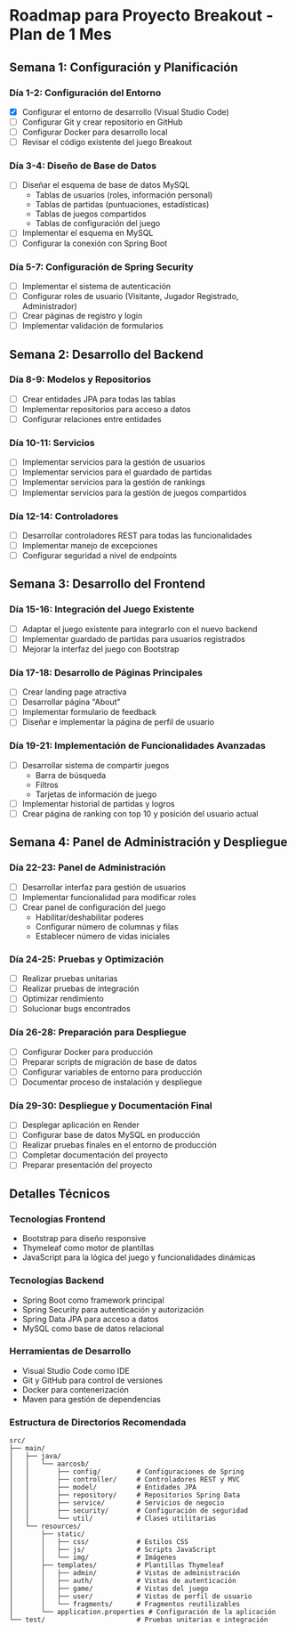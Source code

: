 # Roadmap para Proyecto Breakout - Plan de 1 Mes

## Semana 1: Configuración y Planificación

### Día 1-2: Configuración del Entorno
- [x] Configurar el entorno de desarrollo (Visual Studio Code)
- [ ] Configurar Git y crear repositorio en GitHub
- [ ] Configurar Docker para desarrollo local
- [ ] Revisar el código existente del juego Breakout

### Día 3-4: Diseño de Base de Datos
- [ ] Diseñar el esquema de base de datos MySQL
  - Tablas de usuarios (roles, información personal)
  - Tablas de partidas (puntuaciones, estadísticas)
  - Tablas de juegos compartidos
  - Tablas de configuración del juego
- [ ] Implementar el esquema en MySQL
- [ ] Configurar la conexión con Spring Boot

### Día 5-7: Configuración de Spring Security
- [ ] Implementar el sistema de autenticación
- [ ] Configurar roles de usuario (Visitante, Jugador Registrado, Administrador)
- [ ] Crear páginas de registro y login
- [ ] Implementar validación de formularios

## Semana 2: Desarrollo del Backend

### Día 8-9: Modelos y Repositorios
- [ ] Crear entidades JPA para todas las tablas
- [ ] Implementar repositorios para acceso a datos
- [ ] Configurar relaciones entre entidades

### Día 10-11: Servicios
- [ ] Implementar servicios para la gestión de usuarios
- [ ] Implementar servicios para el guardado de partidas
- [ ] Implementar servicios para la gestión de rankings
- [ ] Implementar servicios para la gestión de juegos compartidos

### Día 12-14: Controladores
- [ ] Desarrollar controladores REST para todas las funcionalidades
- [ ] Implementar manejo de excepciones
- [ ] Configurar seguridad a nivel de endpoints

## Semana 3: Desarrollo del Frontend

### Día 15-16: Integración del Juego Existente
- [ ] Adaptar el juego existente para integrarlo con el nuevo backend
- [ ] Implementar guardado de partidas para usuarios registrados
- [ ] Mejorar la interfaz del juego con Bootstrap

### Día 17-18: Desarrollo de Páginas Principales
- [ ] Crear landing page atractiva
- [ ] Desarrollar página "About"
- [ ] Implementar formulario de feedback
- [ ] Diseñar e implementar la página de perfil de usuario

### Día 19-21: Implementación de Funcionalidades Avanzadas
- [ ] Desarrollar sistema de compartir juegos
  - Barra de búsqueda
  - Filtros
  - Tarjetas de información de juego
- [ ] Implementar historial de partidas y logros
- [ ] Crear página de ranking con top 10 y posición del usuario actual

## Semana 4: Panel de Administración y Despliegue

### Día 22-23: Panel de Administración
- [ ] Desarrollar interfaz para gestión de usuarios
- [ ] Implementar funcionalidad para modificar roles
- [ ] Crear panel de configuración del juego
  - Habilitar/deshabilitar poderes
  - Configurar número de columnas y filas
  - Establecer número de vidas iniciales

### Día 24-25: Pruebas y Optimización
- [ ] Realizar pruebas unitarias
- [ ] Realizar pruebas de integración
- [ ] Optimizar rendimiento
- [ ] Solucionar bugs encontrados

### Día 26-28: Preparación para Despliegue
- [ ] Configurar Docker para producción
- [ ] Preparar scripts de migración de base de datos
- [ ] Configurar variables de entorno para producción
- [ ] Documentar proceso de instalación y despliegue

### Día 29-30: Despliegue y Documentación Final
- [ ] Desplegar aplicación en Render
- [ ] Configurar base de datos MySQL en producción
- [ ] Realizar pruebas finales en el entorno de producción
- [ ] Completar documentación del proyecto
- [ ] Preparar presentación del proyecto

## Detalles Técnicos

### Tecnologías Frontend
- Bootstrap para diseño responsive
- Thymeleaf como motor de plantillas
- JavaScript para la lógica del juego y funcionalidades dinámicas

### Tecnologías Backend
- Spring Boot como framework principal
- Spring Security para autenticación y autorización
- Spring Data JPA para acceso a datos
- MySQL como base de datos relacional

### Herramientas de Desarrollo
- Visual Studio Code como IDE
- Git y GitHub para control de versiones
- Docker para contenerización
- Maven para gestión de dependencias

### Estructura de Directorios Recomendada
```
src/
├── main/
│   ├── java/
│   │   └── aarcosb/
│   │       ├── config/         # Configuraciones de Spring
│   │       ├── controller/     # Controladores REST y MVC
│   │       ├── model/          # Entidades JPA
│   │       ├── repository/     # Repositorios Spring Data
│   │       ├── service/        # Servicios de negocio
│   │       ├── security/       # Configuración de seguridad
│   │       └── util/           # Clases utilitarias
│   └── resources/
│       ├── static/
│       │   ├── css/            # Estilos CSS
│       │   ├── js/             # Scripts JavaScript
│       │   └── img/            # Imágenes
│       ├── templates/          # Plantillas Thymeleaf
│       │   ├── admin/          # Vistas de administración
│       │   ├── auth/           # Vistas de autenticación
│       │   ├── game/           # Vistas del juego
│       │   ├── user/           # Vistas de perfil de usuario
│       │   └── fragments/      # Fragmentos reutilizables
│       └── application.properties # Configuración de la aplicación
└── test/                       # Pruebas unitarias e integración
